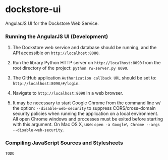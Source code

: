 # dockstore-ui
AngularJS UI for the Dockstore Web Service.

### Running the AngularJS UI (Development)

1. The Dockstore web service and database should be running, and the API accessible on `http://localhost:8080`.

2. Run the library Python HTTP server on `http://localhost:8090` from the root directory of the project: `python rw-server.py 8090`.

3. The GitHub application `Authorization callback URL` should be set to: `http://localhost:8090/#/login`.

4. Navigate to `http://localhost:8090` in a web browser.

5. It may be necessary to start Google Chrome from the command line w/ the option: `--disable-web-security` to suppress CORS/cross-domain security policies when running the application on a local environment. All open Chrome windows and processes must be exited before starting with this argument. On Mac OS X, use: `open -a Google\ Chrome --args --disable-web-security`.

### Compiling JavaScript Sources and Stylesheets
`TODO`
